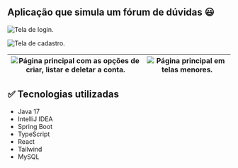 ## Aplicação que simula um fórum de dúvidas 😃 

![Tela de login.](https://github.com/user-attachments/assets/6ea4426d-1bb0-4796-a004-15f5d86ca87c)

![Tela de cadastro.](https://github.com/user-attachments/assets/7cbb9502-966d-432b-ab84-d8de44dce340)

![Página principal com as opções de criar, listar e deletar a conta.](https://github.com/user-attachments/assets/e2e39489-210b-4319-9e1e-5fbdd3bd1632) | ![Página principal em telas menores.](https://github.com/user-attachments/assets/368e46a9-9b08-42c3-b2f4-522fa1536699)
|:--------------------------------------------:|:--------------------------------------------:|


## ✅ Tecnologias utilizadas
  - Java 17
  - IntelliJ IDEA
  - Spring Boot
  - TypeScript
  - React
  - Tailwind
  - MySQL
